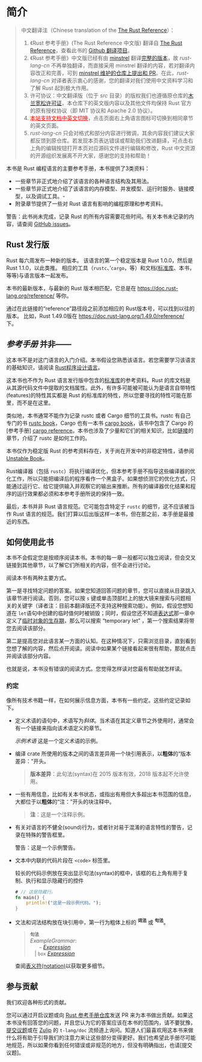 # 简介

> 中文翻译注（Chinese translation of the [The Rust Reference][book-website]）：<br>
> 1. 《Rust 参考手册》(The Rust Reference 中文版) 翻译自 [The Rust Reference][book-website]，查看此书的 [Github 翻译项目][book-cn]。
> 2. 《Rust 参考手册》中文版已经有由 [minstrel] 翻译[完整的版本][full-version]，故 *rust-lang-cn* 不再单独翻译，而直接采用 minstrel 翻译的内容，若对翻译内容改正和完善，可到 [minstrel 维护的仓库上提出和 PR][full-version]。在此，*rust-lang-cn* 对译者表示衷心的感谢，您的翻译对我们使用中文资料学习和了解 Rust 起到极大作用。
> 3. 许可协议：中文翻译版（位于 *src* 目录）的版权我们也遵循原仓库的[木兰宽松许可证][mulan]，本仓库下的英文版内容以及其他文件均保持 Rust 官方的原有授权协议（即 MIT 协议和 Apache 2.0 协议）。
> 4. <a href="https://rustwiki.org/zh-CN/reference" style="color:red;">本站支持文档中英文切换</a>，点击页面右上角语言图标可切换到相同章节的英文页面。
> 5. *rust-lang-cn* 只会对格式和部分内容进行微调，其余内容我们建议大家都反馈到原仓库。若发现本页表达错误或帮助我们改进翻译，可点击右上角的编辑按钮打开本页对应源码文件进行编辑和修改，Rust 中文资源的开源组织发展离不开大家，感谢您的支持和帮助！

[book-website]: https://doc.rust-lang.org/reference
[book-cn]: https://github.com/rust-lang-cn/reference-cn
[minstrel]: https://gitee.com/minstrel1977
[full-version]: https://gitee.com/minstrel1977/rust-reference
[mulan]: https://license.coscl.org.cn/MulanPSL2/

本书是 Rust 编程语言的主要参考手册，本书提供了3类资料：
  - 一些章节非正式地介绍了该语言的各种语言结构及其用法。
  - 一些章节非正式地介绍了该语言的内存模型、并发模型、运行时服务、链接模型，以及调试工具。-
  - 附录章节提供了一些对 Rust 语言有影响的编程原理和参考资料。

<div class="warning">

警告：此书尚未完成，记录 Rust 的所有内容需要花些时间。有关本书未记录的内容，请查阅 [GitHub issues]。

</div>

## Rust 发行版

Rust 每六周发布一种新的版本。
该语言的第一个稳定版本是 Rust 1.0.0，然后是 Rust 1.1.0，以此类推。
相应的工具（`rustc`、’`cargo`，等）和文档([标准库][Standard library]、本书，等等)与语言版本一起发布。

本书的最新版本，与最新的 Rust 版本相匹配，它总是在 <https://doc.rust-lang.org/reference/> 等你。

通过在此链接的“reference”路径段之前添加相应的 Rust版本号，可以找到以往的版本。
比如，Rust 1.49.0版在 <https://doc.rust-lang.org/1.49.0/reference/> 下。

## *参考手册* 并非——

这本书不是对这门语言的入门介绍。本书假设您熟悉该语言。若您需要学习该语言的基础知识，请阅读 [Rust程序设计语言][book]。

这本书也不作为 Rust 语言发行版中包含的[标准库][standard library]的参考资料。Rust 的库文档是从其源代码文件中提取的文档属性。此外，有许多可能被可能认为是语言自带特性(features)的特性其实都是 Rust 的标准库的特性，所以您要寻找的特性可能在那里，而不是在这里。

类似地，本书通常不能作为记录 rustc 或者 Cargo 细节的工具书。rustc 有自己专门的书 [rustc book]，Cargo 也有一本书 [cargo book]，该书中包含了 Cargo 的[参考手册] [cargo reference]。本书也涉及了少量和它们的相关知识，比如[链接][linkage]的章节，介绍了 rustc 是如何工作的。

本书仅作为稳定版 Rust 的参考资料存在，关于尚在开发中的非稳定特性，请参阅 [Unstable Book]。

Rust编译器（包括 `rustc`）将执行编译优化，但本参考手册不指导这些编译器的优化工作，所以只能把编译后的程序看作一个黑盒子。如果想侦测它的优化方式，只能通过运行它、给它提供输入并观察它的输出来推断。所有的编译器优化结果和程序的运行效果都必须和本参考手册所说的保持一致。

最后，本书并非 Rust 语言规范。它可能包含特定于 `rustc` 的细节，这不应该被当作 Rust 语言的规范。我们打算以后出版这样一本书，但在那之前，本手册是最接近的东西。

## 如何使用此书

本书不会假定您是按顺序阅读本书。本书的每一章一般都可以独立阅读，但会交叉链接到其他章节，以了解它们所相关的内容，但不会进行讨论。

阅读本书有两种主要方式。

第一是寻找特定问题的答案。如果您知道回答问题的章节，您可以直接从目录跳入该章节进行阅读。否则，您可以按 `s` 键或单击顶部栏上的放大镜来搜索与问题相关的关键字（译者注：目前本翻译版还不支持这种搜索功能）。例如，假设您想知道在 `let`语句中创建的临时值何时被销毁；同时，假设您还不知道[表达式][expressions chapter]那一章中定义了[临时对象的生存期][lifetime of temporaries]，那么可以搜索 “temporary let” ，第一个搜索结果将带您去阅读该部分。

第二是提高您对此语言某一方面的认知。在这种情况下，只需浏览目录，直到看到您想了解的内容，然后点开阅读。阅读中如果某个链接看起来很有帮助，那就点击并阅读该部分内容。

也就是说，本书没有错误的阅读方式。您觉得怎样读对您最有帮助就怎样读。

### 约定

像所有技术书籍一样，在如何展示信息方面，本书有一些约定。这些约定记录如下。

* 定义术语的语句中，术语写为*斜体*。当术语在其定义章节之外使用时，通常会有一个链接来指向该术语定义的章节。

  *示例术语* 这是一个定义术语的示例。

* 编译 crate 所使用的版本之间的语言差异用一个块引用表示，以**粗体**的“版本差异：”开头。

  > **版本差异**：此句法(syntax)在 2015 版本有效，2018 版本起不允许使用。

* 一些有用信息，比如有关本书状态，或指出有用但大多超出本书范围的信息，大都位于以**粗体**的“注：”开头的块注释中。
  
  > **注**：这是一个注释示例。

* 有关对语言的不健全(sound)行为，或者针对易于混淆的语言特性的警告，记录在特殊的警告框里。

  <div class="warning">

  警告：这是一个示例警告。

  </div>

* 文本中内联的代码片段在 `<code>` 标签里。

  较长的代码示例放在突出显示句法(syntax)的框中，该框的右上角有用于复制、执行和显示隐藏行的控件
  
  ```rust
  # // 这是隐藏行。
  fn main() {
      println!("这是一段示例代码。");
  }
  ```

* 文法和词法结构放在块引用中，第一行为粗体上标的 <sup>**词法**</sup> 或 <sup>**句法**</sup>。

  > **<sup>句法</sup>**\
  > _ExampleGrammar_:\
  > &nbsp;&nbsp; &nbsp;&nbsp; `~` [_Expression_]\
  > &nbsp;&nbsp; | `box` [_Expression_]

  查阅[表义符(notation)][Notation]以获取更多细节。

## 参与贡献

我们欢迎各种形式的贡献。

您可以通过开启议题或向 [Rust 参考手册仓库][the Rust Reference repository]发送 PR 来为本书做出贡献。如果这本书没有回答您的问题，并且您认为它的答案应该在本书的范围内，请不要犹豫，[提交议题][file an issue]或在 [Zulip] 的 `t-lang/doc` 流频道上询问。知道人们最喜欢用这本书来做什么将有助于引导我们的注意力来让这些部分变得更好。我们也希望此手册尽可能地规范，所以如果你看到任何错误或非规范的地方，但没有明确指出，也请[提交议题]。

[book]: https://doc.rust-lang.org/book/index.html
[github issues]: https://github.com/rust-lang/reference/issues
[standard library]: https://doc.rust-lang.org/std/index.html
[the Rust Reference repository]: https://github.com/rust-lang/reference/
[Unstable Book]: https://doc.rust-lang.org/nightly/unstable-book/
[_Expression_]: expressions.md
[cargo book]: https://doc.rust-lang.org/cargo/index.html
[cargo reference]: https://doc.rust-lang.org/cargo/reference/index.html
[expressions chapter]: expressions.html
[file an issue]: https://github.com/rust-lang/reference/issues
[lifetime of temporaries]: expressions.html#temporaries
[linkage]: linkage.html
[rustc book]: https://doc.rust-lang.org/rustc/index.html
[Notation]: notation.md
[Zulip]: https://rust-lang.zulipchat.com/#narrow/stream/237824-t-lang.2Fdoc
